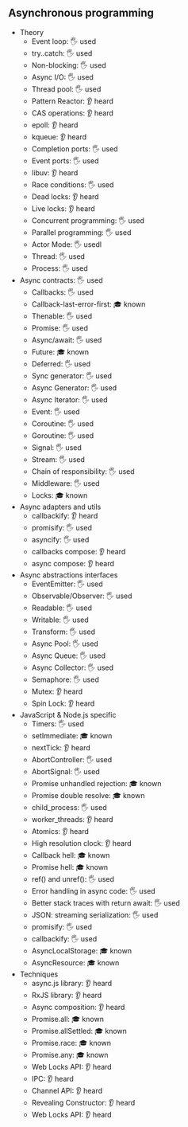 ## Asynchronous programming

- Theory
  - Event loop: 🖐️ used
  - try..catch: 🖐️ used
  - Non-blocking: 🖐️ used
  - Async I/O: 🖐️ used
  - Thread pool: 🖐️ used
  - Pattern Reactor: 👂 heard
  - CAS operations: 👂 heard
  - epoll: 👂 heard
  - kqueue: 👂 heard
  - Completion ports: 🖐️ used
  - Event ports: 🖐️ used
  - libuv: 👂 heard
  - Race conditions: 🖐️ used
  - Dead locks: 👂 heard
  - Live locks: 👂 heard
  - Concurrent programming: 🖐️ used
  - Parallel programming: 🖐️ used
  - Actor Mode: 🖐️ usedl
  - Thread: 🖐️ used
  - Process: 🖐️ used
- Async contracts: 🖐️ used
  - Callbacks: 🖐️ used
  - Callback-last-error-first: 🎓 known
  - Thenable: 🖐️ used
  - Promise: 🖐️ used
  - Async/await: 🖐️ used
  - Future: 🎓 known
  - Deferred: 🖐️ used
  - Sync generator: 🖐️ used
  - Async Generator: 🖐️ used
  - Async Iterator: 🖐️ used
  - Event: 🖐️ used
  - Coroutine: 🖐️ used
  - Goroutine: 🖐️ used
  - Signal: 🖐️ used
  - Stream: 🖐️ used
  - Chain of responsibility: 🖐️ used
  - Middleware: 🖐️ used
  - Locks: 🎓 known
- Async adapters and utils
  - callbackify: 👂 heard
  - promisify: 🖐️ used
  - asyncify: 🖐️ used
  - callbacks compose: 👂 heard
  - async compose: 👂 heard
- Async abstractions interfaces
  - EventEmitter: 🖐️ used
  - Observable/Observer: 🖐️ used
  - Readable: 🖐️ used
  - Writable: 🖐️ used
  - Transform: 🖐️ used
  - Async Pool: 🖐️ used
  - Async Queue: 🖐️ used
  - Async Collector: 🖐️ used
  - Semaphore: 🖐️ used
  - Mutex: 👂 heard
  - Spin Lock: 👂 heard
- JavaScript & Node.js specific
  - Timers: 🖐️ used
  - setImmediate: 🎓 known
  - nextTick: 👂 heard
  - AbortController: 🖐️ used
  - AbortSignal: 🖐️ used
  - Promise unhandled rejection: 🎓 known
  - Promise double resolve: 🎓 known
  - child_process: 🖐️ used
  - worker_threads: 👂 heard
  - Atomics: 👂 heard
  - High resolution clock: 👂 heard
  - Callback hell: 🎓 known
  - Promise hell: 🎓 known
  - ref() and unref(): 🖐️ used
  - Error handling in async code: 🖐️ used
  - Better stack traces with return await: 🖐️ used
  - JSON: streaming serialization: 🖐️ used
  - promisify: 🖐️ used
  - callbackify: 🖐️ used
  - AsyncLocalStorage: 🎓 known
  - AsyncResource: 🎓 known
- Techniques
  - async.js library: 👂 heard
  - RxJS library: 👂 heard
  - Async composition: 👂 heard
  - Promise.all: 🎓 known
  - Promise.allSettled: 🎓 known
  - Promise.race: 🎓 known
  - Promise.any: 🎓 known
  - Web Locks API: 👂 heard
  - IPC: 👂 heard
  - Channel API: 👂 heard
  - Revealing Constructor: 👂 heard
  - Web Locks API: 👂 heard
